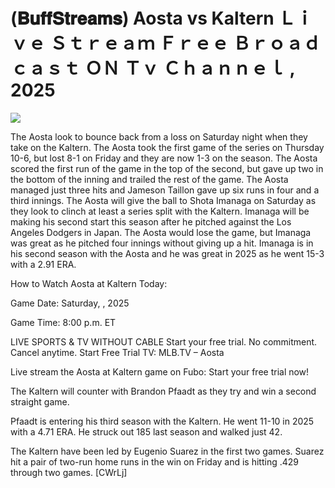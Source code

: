 # (𝐁𝐮𝐟𝐟𝐒𝐭𝐫𝐞𝐚𝐦𝐬) Aosta vs Kaltern Ｌｉｖｅ Ｓｔｒｅａｍ Ｆｒｅｅ Ｂｒｏａｄｃａｓｔ ＯＮ Ｔｖ Ｃｈａｎｎｅｌ , 2025  
  
  
[![](https://i.imgur.com/qSNzIqt.png)](https://movie.rssnews.media/YfihFSm.php)  
  
The Aosta look to bounce back from a loss on Saturday night when they take on the Kaltern. The Aosta took the first game of the series on Thursday 10-6, but lost 8-1 on Friday and they are now 1-3 on the season. The Aosta scored the first run of the game in the top of the second, but gave up two in the bottom of the inning and trailed the rest of the game. The Aosta managed just three hits and Jameson Taillon gave up six runs in four and a third innings. The Aosta will give the ball to Shota Imanaga on Saturday as they look to clinch at least a series split with the Kaltern. Imanaga will be making his second start this season after he pitched against the Los Angeles Dodgers in Japan. The Aosta would lose the game, but Imanaga was great as he pitched four innings without giving up a hit. Imanaga is in his second season with the Aosta and he was great in 2025 as he went 15-3 with a 2.91 ERA.

How to Watch Aosta at Kaltern Today:

Game Date: Saturday, , 2025

Game Time: 8:00 p.m. ET

LIVE SPORTS & TV WITHOUT CABLE
Start your free trial. No commitment. Cancel anytime.
Start Free Trial
TV: MLB.TV – Aosta

Live stream the Aosta at Kaltern game on Fubo: Start your free trial now!

The Kaltern will counter with Brandon Pfaadt as they try and win a second straight game.

Pfaadt is entering his third season with the Kaltern. He went 11-10 in 2025 with a 4.71 ERA. He struck out 185 last season and walked just 42.

The Kaltern have been led by Eugenio Suarez in the first two games. Suarez hit a pair of two-run home runs in the win on Friday and is hitting .429 through two games. [CWrLj]